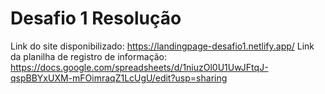 # Desafio 1 Resolução

Link do site disponibilizado: https://landingpage-desafio1.netlify.app/
Link da planilha de registro de informação: https://docs.google.com/spreadsheets/d/1niuzOl0U1UwJFtqJ-qspBBYxUXM-mFOimraqZ1LcUgU/edit?usp=sharing
